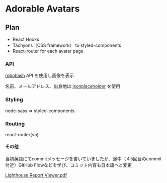# Adorable Avatars

## Plan

- React Hooks
- Tachyons（CSS framework） to styled-components
- React-router for each avatar page

### API

[robohash](https://robohash.org/) API を使用し画像を表示

名前、メールアドレス、出身地は [jsonplaceholder](https://jsonplaceholder.typicode.com/users) を使用

### Styling

node-sass => styled-components

### Routing

react-router(v5)

#### その他

当初英語にてcommitメッセージを書いていましたが、途中（４5回目のcommit付近）GitHub Flowなどを学び、コミット内容も日本語へと変更

[Lighthouse Report Viewer.pdf](https://github.com/ZhangMYihua/crwn-clothing/files/3420084/Lighthouse.Report.Viewer.pdf)
